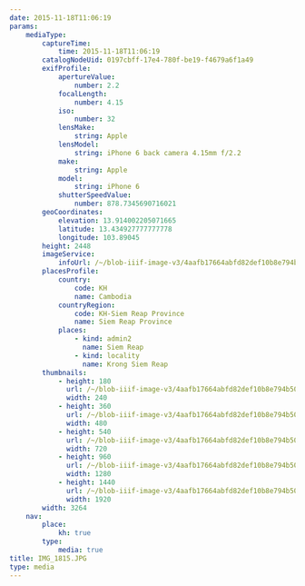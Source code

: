 ```yaml
---
date: 2015-11-18T11:06:19
params:
    mediaType:
        captureTime:
            time: 2015-11-18T11:06:19
        catalogNodeUid: 0197cbff-17e4-780f-be19-f4679a6f1a49
        exifProfile:
            apertureValue:
                number: 2.2
            focalLength:
                number: 4.15
            iso:
                number: 32
            lensMake:
                string: Apple
            lensModel:
                string: iPhone 6 back camera 4.15mm f/2.2
            make:
                string: Apple
            model:
                string: iPhone 6
            shutterSpeedValue:
                number: 878.7345690716021
        geoCoordinates:
            elevation: 13.914002205071665
            latitude: 13.434927777777778
            longitude: 103.89045
        height: 2448
        imageService:
            infoUrl: /~/blob-iiif-image-v3/4aafb17664abfd82def10b8e794b507b8bd8c9d504a20ed51520c906b420957e/info.json
        placesProfile:
            country:
                code: KH
                name: Cambodia
            countryRegion:
                code: KH-Siem Reap Province
                name: Siem Reap Province
            places:
                - kind: admin2
                  name: Siem Reap
                - kind: locality
                  name: Krong Siem Reap
        thumbnails:
            - height: 180
              url: /~/blob-iiif-image-v3/4aafb17664abfd82def10b8e794b507b8bd8c9d504a20ed51520c906b420957e/full/240%2C180/0/default.jpg
              width: 240
            - height: 360
              url: /~/blob-iiif-image-v3/4aafb17664abfd82def10b8e794b507b8bd8c9d504a20ed51520c906b420957e/full/480%2C360/0/default.jpg
              width: 480
            - height: 540
              url: /~/blob-iiif-image-v3/4aafb17664abfd82def10b8e794b507b8bd8c9d504a20ed51520c906b420957e/full/720%2C540/0/default.jpg
              width: 720
            - height: 960
              url: /~/blob-iiif-image-v3/4aafb17664abfd82def10b8e794b507b8bd8c9d504a20ed51520c906b420957e/full/1280%2C960/0/default.jpg
              width: 1280
            - height: 1440
              url: /~/blob-iiif-image-v3/4aafb17664abfd82def10b8e794b507b8bd8c9d504a20ed51520c906b420957e/full/1920%2C1440/0/default.jpg
              width: 1920
        width: 3264
    nav:
        place:
            kh: true
        type:
            media: true
title: IMG_1815.JPG
type: media
---
```


